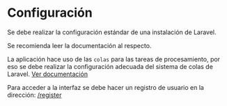 # Configuración

Se debe realizar la configuración estándar de una instalación de Laravel.

Se recomienda leer la documentación al respecto.

La aplicación hace uso de las `colas` para las tareas de procesamiento, por eso se debe realizar la configuración adecuada del sistema de colas de Laravel. [Ver documentación](https://laravel.com/docs/5.4/queues)
 
 Para acceder a la interfaz se debe hacer un registro de usuario en la dirección:
 [/register](/register)
